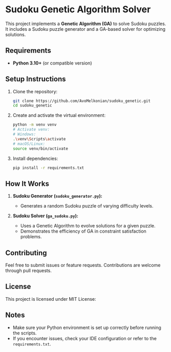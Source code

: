 # Sudoku Genetic Algorithm Solver

This project implements a **Genetic Algorithm (GA)** to solve Sudoku puzzles. It includes a Sudoku puzzle generator and a GA-based solver for optimizing solutions.

## Requirements

- **Python 3.10+** (or compatible version)

## Setup Instructions

1. Clone the repository:
   ```bash
   git clone https://github.com/AvoMelkonian/sudoku_genetic.git
   cd sudoku_genetic
   ```

2. Create and activate the virtual environment:
   ```bash
   python -m venv venv
   # Activate venv:
   # Windows:
   .\venv\Scripts\activate
   # macOS/Linux:
   source venv/bin/activate
   ```

3. Install dependencies:
   ```bash
   pip install -r requirements.txt
   ```

## How It Works

1. **Sudoku Generator (`sudoku_generator.py`):**
   - Generates a random Sudoku puzzle of varying difficulty levels.

2. **Sudoku Solver (`ga_sudoku.py`):**
   - Uses a Genetic Algorithm to evolve solutions for a given puzzle.
   - Demonstrates the efficiency of GA in constraint satisfaction problems.

## Contributing

Feel free to submit issues or feature requests. Contributions are welcome through pull requests.

## License

This project is licensed under MIT License:

## Notes

- Make sure your Python environment is set up correctly before running the scripts.
- If you encounter issues, check your IDE configuration or refer to the `requirements.txt`.

